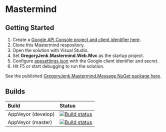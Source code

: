 # Mastermind

## Getting Started

1. Create a [Google API Console project and client identifier here](https://developers.google.com/identity/sign-in/web/sign-in).
2. Clone this Mastermind respository.
3. Open the solution with Visual Studio.
4. Set **GregoryJenk.Mastermind.Web.Mvc** as the startup project.
5. Configure [appsettings.json](src/GregoryJenk.Mastermind.Web.Mvc/appsettings.json) with the Google client identifier and secret.
6. Hit F5 or start debugging to run the solution.

See the published [GregoryJenk.Mastermind.Message NuGet package here](https://www.nuget.org/packages/GregoryJenk.Mastermind.Message).

## Builds

| Build | Status |
| :--- | :--- |
| AppVeyor (develop) | [![Build status](https://ci.appveyor.com/api/projects/status/7vpioj2jryfejmd5/branch/develop?svg=true)](https://ci.appveyor.com/project/gregoryjenk/gregoryjenk-mastermind/branch/develop) |
| AppVeyor (master) | [![Build status](https://ci.appveyor.com/api/projects/status/7vpioj2jryfejmd5/branch/master?svg=true)](https://ci.appveyor.com/project/gregoryjenk/gregoryjenk-mastermind/branch/master) |